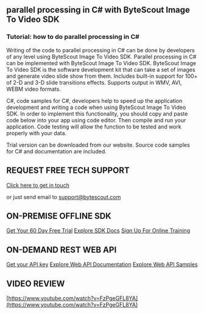 ## parallel processing in C# with ByteScout Image To Video SDK

### Tutorial: how to do parallel processing in C#

Writing of the code to parallel processing in C# can be done by developers of any level using ByteScout Image To Video SDK. Parallel processing in C# can be implemented with ByteScout Image To Video SDK. ByteScout Image To Video SDK is the software development kit that can take a set of images and generate video slide show from them. Includes built-in support for 100+ of 2-D and 3-D slide transitions effects. Supports output in WMV, AVI, WEBM video formats.

C#, code samples for C#, developers help to speed up the application development and writing a code when using ByteScout Image To Video SDK. In order to implement this functionality, you should copy and paste code below into your app using code editor. Then compile and run your application. Code testing will allow the function to be tested and work properly with your data.

Trial version can be downloaded from our website. Source code samples for C# and documentation are included.

## REQUEST FREE TECH SUPPORT

[Click here to get in touch](https://bytescout.zendesk.com/hc/en-us/requests/new?subject=ByteScout%20Image%20To%20Video%20SDK%20Question)

or just send email to [support@bytescout.com](mailto:support@bytescout.com?subject=ByteScout%20Image%20To%20Video%20SDK%20Question) 

## ON-PREMISE OFFLINE SDK 

[Get Your 60 Day Free Trial](https://bytescout.com/download/web-installer?utm_source=github-readme)
[Explore SDK Docs](https://bytescout.com/documentation/index.html?utm_source=github-readme)
[Sign Up For Online Training](https://academy.bytescout.com/)


## ON-DEMAND REST WEB API

[Get your API key](https://pdf.co/documentation/api?utm_source=github-readme)
[Explore Web API Documentation](https://pdf.co/documentation/api?utm_source=github-readme)
[Explore Web API Samples](https://github.com/bytescout/ByteScout-SDK-SourceCode/tree/master/PDF.co%20Web%20API)

## VIDEO REVIEW

[https://www.youtube.com/watch?v=FzPgeGFL8YA](https://www.youtube.com/watch?v=FzPgeGFL8YA)